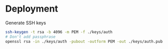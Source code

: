 # Deployment

Generate SSH keys

```bash
ssh-keygen -t rsa -b 4096 -m PEM -f ./keys/auth
# Don't add passphrase
openssl rsa -in ./keys/auth -pubout -outform PEM -out ./keys/auth.pub
```